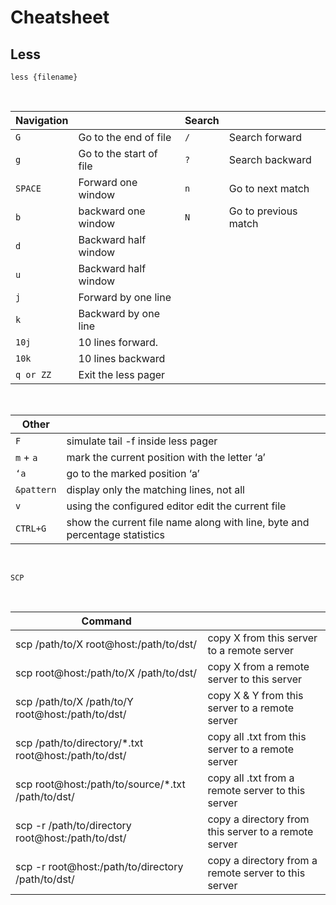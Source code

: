 # Cheatsheet

## Less


```less {filename}```

&nbsp;

Navigation    |                                 | Search | &nbsp;
--------------|---------------------------------|--------|----------------------
```G```       | Go to the end of file           |```/``` | Search forward
```g```       | Go to the start of file         |```?``` | Search backward
```SPACE```   | Forward one window              |```n``` | Go to next match
```b```       | backward one window             |```N``` | Go to previous match
```d```       | Backward half window            ||
```u```       | Backward half window            ||
```j```       | Forward by one line             ||
```k```       | Backward by one line            ||
```10j```     | 10 lines forward.               ||
```10k```     | 10 lines backward               ||
```q or ZZ``` | Exit the less pager             ||

&nbsp;
&nbsp;

Other          ||
---------------|---------------------------------------------------------------------------
```F```        | simulate tail -f inside less pager
```m``` + ```a```| mark the current position with the letter ‘a’
```‘a```       | go to the marked position ‘a’
```&pattern``` | display only the matching lines, not all
```v```        | using the configured editor edit the current file
```CTRL+G```   | show the current file name along with line, byte and percentage statistics

&nbsp;
&nbsp;

```SCP ```

&nbsp;

Command         ||
---------------|---------------------------------------------------------------------------------------------------------------
scp /path/to/X root@host:/path/to/dst/ | copy X from this server to a remote server
scp root@host:/path/to/X /path/to/dst/ | copy X from a remote server to this server
scp /path/to/X /path/to/Y root@host:/path/to/dst/ | copy X & Y from this server to a remote server
scp /path/to/directory/\*.txt root@host:/path/to/dst/ | copy all .txt from this server to a remote server
scp root@host:/path/to/source/\*.txt /path/to/dst/ | copy all .txt from a remote server to this server
scp -r /path/to/directory root@host:/path/to/dst/ | copy a directory from this server to a remote server
scp -r root@host:/path/to/directory /path/to/dst/ | copy a directory from a remote server to this server
